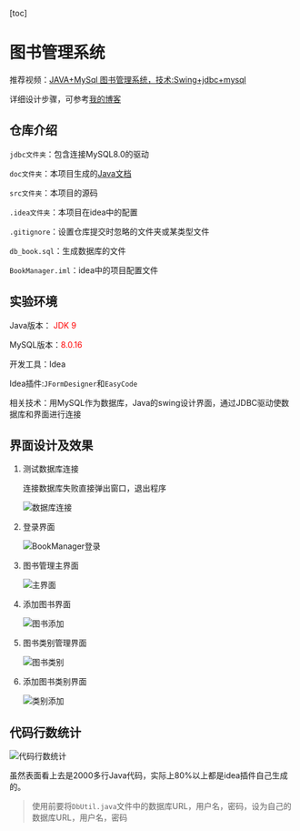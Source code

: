 [toc]

# 图书管理系统

推荐视频：[JAVA+MySql 图书管理系统，技术:Swing+jdbc+mysql](https://www.bilibili.com/video/BV1it41157ph?p=1)

详细设计步骤，可参考[我的博客](https://blog.csdn.net/qq_42907802/article/details/105493380)

## 仓库介绍

`jdbc文件夹`：包含连接MySQL8.0的驱动

`doc文件夹`：本项目生成的[Java文档](https://eternidad33.gitee.io/bookmanager/overview-summary.html)

`src文件夹`：本项目的源码

`.idea文件夹`：本项目在idea中的配置

`.gitignore`：设置仓库提交时忽略的文件夹或某类型文件

`db_book.sql`：生成数据库的文件

`BookManager.iml`：idea中的项目配置文件

## 实验环境

Java版本：<font color=#ff0000> JDK 9 </font>

MySQL版本：<font color=#ff0000>8.0.16</font>

开发工具：Idea

Idea插件:`JFormDesigner`和`EasyCode`

相关技术：用MySQL作为数据库，Java的swing设计界面，通过JDBC驱动使数据库和界面进行连接

## 界面设计及效果

1. 测试数据库连接

   连接数据库失败直接弹出窗口，退出程序

   ![数据库连接](https://gitee.com/eternidad33/picbed/raw/master/img/BookManager数据库连接.gif)

2. 登录界面

   ![BookManager登录](https://gitee.com/eternidad33/picbed/raw/master/img/BookManager登录.gif)

3. 图书管理主界面

   ![主界面](https://gitee.com/eternidad33/picbed/raw/master/img/BookManager主界面.gif)

4. 添加图书界面

   ![图书添加](https://gitee.com/eternidad33/picbed/raw/master/img/BookManager图书添加.gif)

5. 图书类别管理界面

   ![图书类别](https://gitee.com/eternidad33/picbed/raw/master/img/BookManager图书类别.gif)

6. 添加图书类别界面

   ![类别添加](https://gitee.com/eternidad33/picbed/raw/master/img/BookManager类别添加.gif)

## 代码行数统计

![代码行数统计](https://cdn.jsdelivr.net/gh/eternidad33/picbed@master/img/BookManager代码行数统计.png)

虽然表面看上去是2000多行Java代码，实际上80%以上都是idea插件自己生成的。

> 使用前要将`DbUtil.java`文件中的数据库URL，用户名，密码，设为自己的数据库URL，用户名，密码